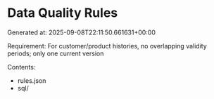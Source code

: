 # Data Quality Rules

Generated at: 2025-09-08T22:11:50.661631+00:00

Requirement: For customer/product histories, no overlapping validity periods; only one current version

Contents:
- rules.json
- sql/
